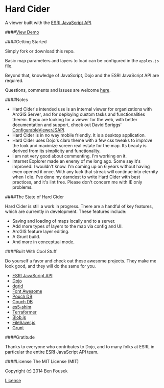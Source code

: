 Hard Cider
==========

A viewer built with the [ESRI JavaScript API](https://developers.arcgis.com/javascript/).

####[View Demo](http://btfou.github.io/hardcider/)

####Getting Started

Simply fork or download this repo.

Basic map parameters and layers to load can be configured in the `apples.js` file.

Beyond that, knowledge of JavaScript, Dojo and the ESRI JavaScript API are required.

Questions, comments and issues are welcome [here](https://github.com/btfou/hardcider/issues).

####Notes

* Hard Cider's intended use is an internal viewer for organizations with ArcGIS Server, and for deploying custom tasks and functionalities therein. If you are looking for a viewer for the web, with better documentation and support, check out David Spriggs' [ConfigurableViewerJSAPI](https://github.com/DavidSpriggs/ConfigurableViewerJSAPI).
* Hard Cider is in no way mobile friendly. It is a desktop application.
* Hard Cider uses Dojo's claro theme with a few css tweaks to improve the look and maximize screen real estate for the map. Its beauty is derived from its simplicity and functionality.
* I am not very good about commenting. I'm working on it.
* Internet Explorer made an enemy of me long ago. Some say it's improved. I wouldn't know. I'm coming up on 6 years without having even opened it once. With any luck that streak will continue into eternity when I die. I've done my darndest to write Hard Cider with best practices, and it's lint free. Please don't concern me with IE only problems.

####The State of Hard Cider

Hard Cider is still a work in progress. There are a handful of key features, which are currently in development. These features include:

* Saving and loading of maps locally and to a server.
* Add more types of layers to the map via config and UI.
* ArcGIS feature layer editing.
* A Grunt build.
* And more in conceptual mode.

####Built With Cool Stuff

Do yourself a favor and check out these awesome projects. They make me look good, and they will do the same for you.

* [ESRI JavaScript API](https://developers.arcgis.com/javascript/)
* [Dojo](http://dojotoolkit.org/)
* [dgrid](http://dojofoundation.org/packages/dgrid/)
* [Font Awesome](http://fortawesome.github.io/Font-Awesome/)
* [Pouch DB](http://pouchdb.com/)
* [Couch DB](http://couchdb.apache.org/)
* [es5-shim](https://github.com/es-shims/es5-shim)
* [Terraformer](http://terraformer.io/)
* [Blob.js](https://github.com/eligrey/Blob.js)
* [FileSaver.js](https://github.com/eligrey/FileSaver.js)
* [Grunt](http://gruntjs.com/)

####Gratitude

Thanks to everyone who contributes to Dojo, and to many folks at ESRI, in particular the entire ESRI JavaScript API team.

####License
The MIT License (MIT)

Copyright (c) 2014 Ben Fousek

[License](https://github.com/btfou/hardcider/blob/master/LICENSE)
